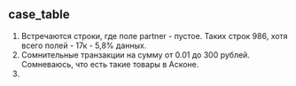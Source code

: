 ## case_table
1. Встречаются строки, где поле partner - пустое. Таких строк 986, хотя всего полей - 17к - 5,8% данных. 
2. Сомнительные транзакции на сумму от 0.01 до 300 рублей. Сомневаюсь, что есть такие товары в Асконе.
3. 

